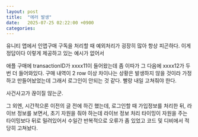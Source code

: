 ```yaml
---
layout: post
title:  "에러 발생"
date:   2025-07-25 02:22:00 +0900
categories: 
---
```

유니티 앱에서 인앱구매 구독을 처리할 때 예외처리가 굉장히 많아 항상 피곤하다.
이게 정답이다 이렇게 제공하고 있는 예시가 없어서

애플 구매에 transactionID가 xxxx11이 들어왔는데
좀 이따가 그 다음에 xxxx12가 두번 더 들어와있다.
구매 내역이 2 row 이상 차이나는 상황은 발생하지 않을 것이라 가정하고 만들어놨었는데
그래서 로그인이 안되는 것 같다.
빨랑 내일 고쳐줘야 한다. 

사건사고가 끊이질 않는군.

그 외엔, 시간적으론 이전의 글 전에 하긴 했는데, 
로그인할 때 가입정보를 처리한 뒤, 라이브 정보를 보면서, 초기 자원을 줘야 하는데
라이브 정보 처리 타이밍이 자원을 주는 타이밍보다 뒤로 밀려있어서 
수일간 반복적으로 오류가 좀 있었고
코드 및 디비에서 적당히 고쳐놨다. 

